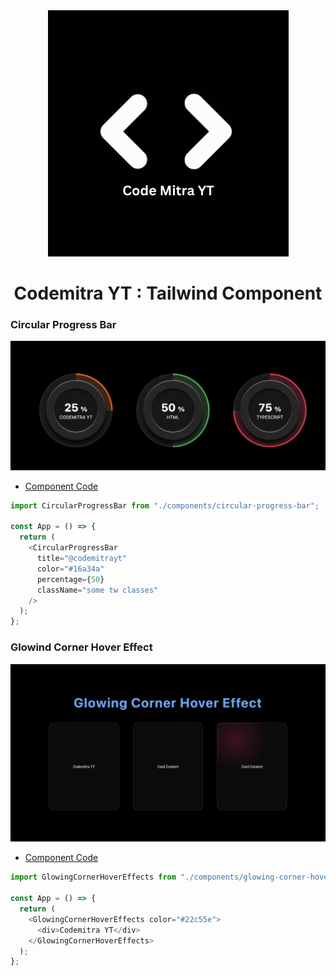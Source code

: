 <div align="center"> 
<img src="./public/codemitrayt.png" alt="logo"/>

<h1> Codemitra YT : Tailwind Component </h1>
</div>

### Circular Progress Bar

  <img src="./public/circular-progress-bar.png" alt="logo"/>

- [Component Code](https://github.com/codemitrayt/codemitrayt-tw-design/blob/main/src/components/circular-progress-bar)

```js
import CircularProgressBar from "./components/circular-progress-bar";

const App = () => {
  return (
    <CircularProgressBar
      title="@codemitrayt"
      color="#16a34a"
      percentage={50}
      className="some tw classes"
    />
  );
};
```

### Glowind Corner Hover Effect

  <img src="./public/glowing-corner-hover-effect.png" alt="logo"/>

- [Component Code](https://github.com/codemitrayt/codemitrayt-tw-design/blob/main/src/components/glowing-corner-hover-effect)

```js
import GlowingCornerHoverEffects from "./components/glowing-corner-hover-effect";

const App = () => {
  return (
    <GlowingCornerHoverEffects color="#22c55e">
      <div>Codemitra YT</div>
    </GlowingCornerHoverEffects>
  );
};
```
